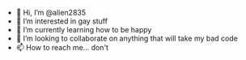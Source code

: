 - 👋 Hi, I’m @alien2835
- 👀 I’m interested in gay stuff
- 🌱 I’m currently learning how to be happy
- 💞️ I’m looking to collaborate on anything that will take my bad code
- 📫 How to reach me... don't
